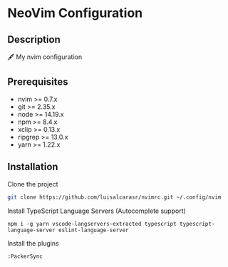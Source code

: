 # NeoVim Configuration

## Description
🖋 My nvim configuration

## Prerequisites

- nvim >= 0.7.x
- git >= 2.35.x
- node >= 14.19.x
- npm >= 8.4.x
- xclip >= 0.13.x
- ripgrep >= 13.0.x
- yarn >= 1.22.x

## Installation


Clone the project

```sh
git clone https://github.com/luisalcarasr/nvimrc.git ~/.config/nvim
```

Install TypeScript Language Servers (Autocomplete support)

```
npm i -g yarn vscode-langservers-extracted typescript typescript-language-server eslint-language-server
```

Install the plugins

```
:PackerSync
```
